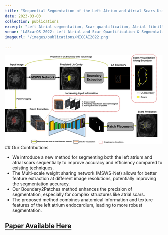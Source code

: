 ```yaml
---
title: "Sequential Segmentation of the Left Atrium and Atrial Scars Using a Multi-scale Weight Sharing Network and Boundary-based Processing"
date: 2023-03-03
collection: publications
excerpt: "Left Atrial segmentation, Scar quantification, Atrial fibrillation (AF), Multi-scale Weight Sharing NetworkBoundary2patches."
venue: 'LAScarQS 2022: Left Atrial and Scar Quantification & Segmentation Challenge in conjunction with STACOM and MICCAI 2022 (Sep 18th, 2022, Singapore)'
imageurl: '/images/publications/MICCAI2022.png'

---
```

<center><img src = '/images/publications/MICCAI2022.png'></center>
## Our Contributions 

- We introduce a new method for segmenting both the left atrium and atrial scars sequentially to improve accuracy and efficiency compared to existing techniques.
- The Multi-scale weight sharing network (MSWS-Net) allows for better feature extraction at different image resolutions, potentially improving the segmentation accuracy.
- Our  Boundary2Patches method enhances the precision of segmentation, especially for complex structures like atrial scars.
- The proposed method combines anatomical information and texture features of the left atrium endocardium, leading to more robust segmentation.

## [Paper Available Here](https://link.springer.com/chapter/10.1007/978-3-031-31778-1_7)
